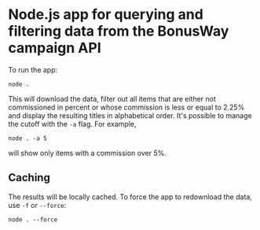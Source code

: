 # Node.js app for querying and filtering data from the BonusWay campaign API

To run the app:

```
node .
```

This will download the data, filter out all items that are either not commissioned in percent or whose commission is less or equal to 2.25% and display the resulting titles in alphabetical order.
It's possible to manage the cutoff with the `-a` flag. For example, 

```
node . -a 5
```

will show only items with a commission over 5%.

## Caching

The results will be locally cached. To force the app to redownload the data, use `-f` or `--force`:

```
node . --force
```